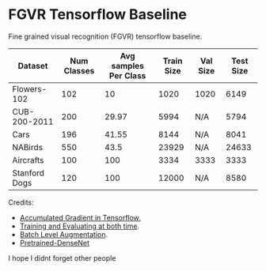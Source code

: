 # FGVR Tensorflow Baseline
Fine grained visual recognition (FGVR) tensorflow baseline.


| Dataset       | Num Classes | Avg samples Per Class | Train Size | Val Size | Test Size |
|---------------|-------------|-----------------------|------------|----------|-----------|
| Flowers-102   | 102         | 10                    | 1020       | 1020     | 6149      |
| CUB-200-2011  | 200         | 29.97                 | 5994       | N/A      | 5794      |
| Cars          | 196         | 41.55                 | 8144       | N/A      | 8041      |
| NABirds       | 550         | 43.5                  | 23929      | N/A      | 24633     |
| Aircrafts     | 100         | 100                   | 3334       | 3333     | 3333      |
| Stanford Dogs | 120         | 100                   | 12000      | N/A      | 8580      |


Credits:

* [Accumulated Gradient in Tensorflow.](https://stackoverflow.com/questions/46772685/how-to-accumulate-gradients-in-tensorflow)
* [Training and Evaluating at both time](https://github.com/tensorflow/tensorflow/issues/5987).
* [Batch Level Augmentation](https://becominghuman.ai/data-augmentation-on-gpu-in-tensorflow-13d14ecf2b19).
* [Pretrained-DenseNet](https://github.com/pudae/tensorflow-densenet)

I hope I didnt forget other people
